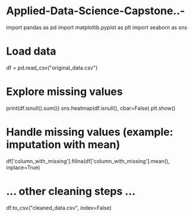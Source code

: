 # Applied-Data-Science-Capstone..-
import pandas as pd
import matplotlib.pyplot as plt
import seaborn as sns

# Load data
df = pd.read_csv("original_data.csv")

# Explore missing values
print(df.isnull().sum())
sns.heatmap(df.isnull(), cbar=False)
plt.show()

# Handle missing values (example: imputation with mean)
df['column_with_missing'].fillna(df['column_with_missing'].mean(), inplace=True)

# ... other cleaning steps ...

df.to_csv("cleaned_data.csv", index=False)
